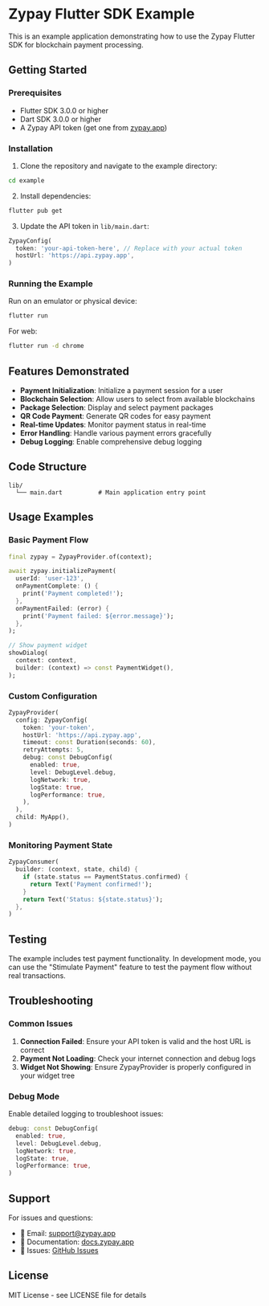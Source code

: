 # Zypay Flutter SDK Example

This is an example application demonstrating how to use the Zypay Flutter SDK for blockchain payment processing.

## Getting Started

### Prerequisites

- Flutter SDK 3.0.0 or higher
- Dart SDK 3.0.0 or higher
- A Zypay API token (get one from [zypay.app](https://zypay.app))

### Installation

1. Clone the repository and navigate to the example directory:

```bash
cd example
```

2. Install dependencies:

```bash
flutter pub get
```

3. Update the API token in `lib/main.dart`:

```dart
ZypayConfig(
  token: 'your-api-token-here', // Replace with your actual token
  hostUrl: 'https://api.zypay.app',
)
```

### Running the Example

Run on an emulator or physical device:

```bash
flutter run
```

For web:

```bash
flutter run -d chrome
```

## Features Demonstrated

- **Payment Initialization**: Initialize a payment session for a user
- **Blockchain Selection**: Allow users to select from available blockchains
- **Package Selection**: Display and select payment packages
- **QR Code Payment**: Generate QR codes for easy payment
- **Real-time Updates**: Monitor payment status in real-time
- **Error Handling**: Handle various payment errors gracefully
- **Debug Logging**: Enable comprehensive debug logging

## Code Structure

```
lib/
  └── main.dart          # Main application entry point
```

## Usage Examples

### Basic Payment Flow

```dart
final zypay = ZypayProvider.of(context);

await zypay.initializePayment(
  userId: 'user-123',
  onPaymentComplete: () {
    print('Payment completed!');
  },
  onPaymentFailed: (error) {
    print('Payment failed: ${error.message}');
  },
);

// Show payment widget
showDialog(
  context: context,
  builder: (context) => const PaymentWidget(),
);
```

### Custom Configuration

```dart
ZypayProvider(
  config: ZypayConfig(
    token: 'your-token',
    hostUrl: 'https://api.zypay.app',
    timeout: const Duration(seconds: 60),
    retryAttempts: 5,
    debug: const DebugConfig(
      enabled: true,
      level: DebugLevel.debug,
      logNetwork: true,
      logState: true,
      logPerformance: true,
    ),
  ),
  child: MyApp(),
)
```

### Monitoring Payment State

```dart
ZypayConsumer(
  builder: (context, state, child) {
    if (state.status == PaymentStatus.confirmed) {
      return Text('Payment confirmed!');
    }
    return Text('Status: ${state.status}');
  },
)
```

## Testing

The example includes test payment functionality. In development mode, you can use the "Stimulate Payment" feature to test the payment flow without real transactions.

## Troubleshooting

### Common Issues

1. **Connection Failed**: Ensure your API token is valid and the host URL is correct
2. **Payment Not Loading**: Check your internet connection and debug logs
3. **Widget Not Showing**: Ensure ZypayProvider is properly configured in your widget tree

### Debug Mode

Enable detailed logging to troubleshoot issues:

```dart
debug: const DebugConfig(
  enabled: true,
  level: DebugLevel.debug,
  logNetwork: true,
  logState: true,
  logPerformance: true,
)
```

## Support

For issues and questions:
- 📧 Email: support@zypay.app
- 📖 Documentation: [docs.zypay.app](https://docs.zypay.app)
- 🐛 Issues: [GitHub Issues](https://github.com/zypay/flutter-sdk/issues)

## License

MIT License - see LICENSE file for details
